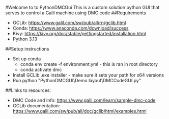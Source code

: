 #Welcome to to PythonDMCGui
This is a custom solution python GUI that serves to control a Galil machine using DMC code
##Requirements
- GCLib: https://www.galil.com/sw/pub/all/rn/gclib.html
- Conda: https://www.anaconda.com/download/success 
- Kivy: https://kivy.org/doc/stable/gettingstarted/installation.html 
- Python 3.13

##Setup instructions
- Set up conda
    - conda env create -f environment.yml - this is ran in root directory
    - conda activate dmc
- Install GCLib .exe installer - make sure it sets your path for x64 versions
- Run python "PythonDMCGUI\Demo layout\DMCCodeGUI.py"

##Links to resources: 
- DMC Code and Info: https://www.galil.com/learn/sample-dmc-code
- GCLib documentation: https://www.galil.com/sw/pub/all/doc/gclib/html/examples.html 